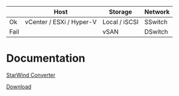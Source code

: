 |  | Host | Storage | Network |
| --- | --- | --- | --- |
| Ok | vCenter / ESXi / Hyper-V | Local / iSCSI | SSwitch |
| Fail |  | vSAN | DSwitch |

# Documentation
[StarWind Converter](https://www.starwindsoftware.com/starwind-v2v-converter)

[Download](https://www.starwindsoftware.com/tmplink/starwindconverter.exe)
